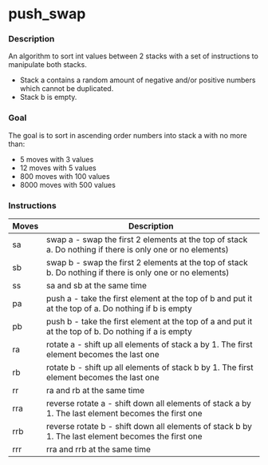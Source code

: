 # push_swap

### Description

An algorithm to sort int values between 2 stacks with a set of instructions to manipulate both stacks.
  - Stack a contains a random amount of negative and/or positive numbers which cannot be duplicated.
  - Stack b is empty.

### Goal

The goal is to sort in ascending order numbers into stack a with no more than:
  - 5 moves with 3 values
  - 12 moves with 5 values
  - 800 moves with 100 values
  - 8000 moves with 500 values

### Instructions

| Moves | Description |
| - | - |
| sa | swap a - swap the first 2 elements at the top of stack a. Do nothing if there is only one or no elements) |
| sb | swap b - swap the first 2 elements at the top of stack b. Do nothing if there is only one or no elements) |
| ss | sa and sb at the same time |
| pa | push a - take the first element at the top of b and put it at the top of a. Do nothing if b is empty |
| pb | push b - take the first element at the top of a and put it at the top of b. Do nothing if a is empty |
| ra | rotate a - shift up all elements of stack a by 1. The first element becomes the last one |
| rb | rotate b - shift up all elements of stack b by 1. The first element becomes the last one |
| rr | ra and rb at the same time |
| rra | reverse rotate a - shift down all elements of stack a by 1. The last element becomes the first one |
| rrb | reverse rotate b - shift down all elements of stack b by 1. The last element becomes the first one |
| rrr | rra and rrb at the same time |
